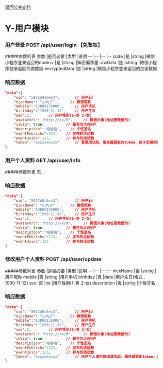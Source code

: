 [返回公共文档](/接口文档/1-公共文档.MD)

# Y-用户模块


### 用户登录  POST   /api/user/login 【免鉴权】

#####参数列表
参数			|是否必要		|类型			|说明
--				|--				|--				|--
code			|是				|string			|微信小程序登录返回的code
iv 				|是				|string			|解密偏移量
rawData			|是				|string			|微信小程序登录返回的源数据
encryptedData	|是				|string			|微信小程序登录返回的加密数据

### 响应数据
```json
"data":{
    "uid": "5921d4c6ea3",		// 用户id
    "nickName": "小丸子",		// 微信昵称
	"mobile":"13800138000",		// 用户手机
	"birthday":"1990-11-12",	// 用户生日
	"sex":2,		// 用户性别(1-男 2-女)
    "avatarUrl": "http://xx/0",		// 微信头像(地址是微信的)
    "isVip": true,			// 是否为大V用户
	"description":"哈哈哈",	// 个性签名
	"eventPublishs":123,	// 发布的活动数
	"eventJoins":123,		// 参与的活动数
    "token": "xxxxxxxxxx"		// 登录成功后，服务器颁发的token，用于后续的请求
}
```

### 用户个人资料  GET   /api/user/info

#####参数列表
无

### 响应数据
```json
"data":{
    "uid": "5921d4c6ea3",		// 用户id
    "nickName": "小丸子",		// 微信昵称
	"mobile":"13800138000",		// 用户手机
	"birthday":"1990-11-12",	// 用户生日
	"sex":2,		// 用户性别(1-男 2-女)
    "avatarUrl": "http://xx/0",		// 微信头像(地址是微信的)
    "isVip": true,			// 是否为大V用户
	"description":"哈哈哈",	// 个性签名
	"eventPublishs":123,	// 发布的活动数
	"eventJoins":123		// 参与的活动数
}
```

### 修改用户个人资料  POST   /api/user/update

#####参数列表
参数			|是否必要		|类型			|说明
--				|--				|--				|--
nickName 		|否				|string			|用户昵称
mobile 			|否				|string			|用户手机
birthday 		|否				|date			|用户生日(格式：1990-11-12)
sex		 		|否				|int			|用户性别(1-男 2-女)
description		|否				|string			|个性签名


### 响应数据
```json
"data":{
    "uid": "5921d4c6ea3",		// 用户id
    "nickName": "小丸子",		// 微信昵称
	"mobile":"13800138000",		// 用户手机
	"birthday":"1990-11-12",	// 用户生日
	"sex":2,		// 用户性别(1-男 2-女)
    "avatarUrl": "http://xx/0",		// 微信头像(地址是微信的)
    "isVip": true,			// 是否为大V用户
	"description":"哈哈哈",	// 个性签名
	"eventPublishs":123,	// 发布的活动数
	"eventJoins":123,		// 参与的活动数
    "token": "xxxxxxxxxx"		// 用户个人资料修改成功后，服务器更新token，请覆盖本地的token
}
```